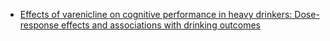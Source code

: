 - [Effects of varenicline on cognitive performance in heavy drinkers: Dose-response effects and associations with drinking outcomes](https://www.ncbi.nlm.nih.gov/pmc/articles/PMC5797996/)